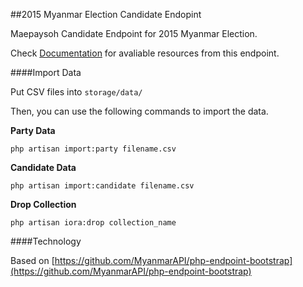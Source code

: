 ##2015 Myanmar Election Candidate Endopint

Maepaysoh Candidate Endpoint for 2015 Myanmar Election.

Check [Documentation](http://myanmarapi.github.io/endpoints/candidate.html) for avaliable resources from this endpoint.

####Import Data

Put CSV files into `storage/data/`

Then, you can use the following commands to import the data. 

**Party Data**

	php artisan import:party filename.csv
    
**Candidate Data**

	php artisan import:candidate filename.csv
    
**Drop Collection**

	php artisan iora:drop collection_name
####Technology

Based on [https://github.com/MyanmarAPI/php-endpoint-bootstrap](https://github.com/MyanmarAPI/php-endpoint-bootstrap)
